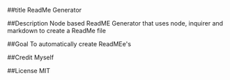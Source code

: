 ##title ReadMe Generator 

  ##Description Node based ReadME Generator that uses node, inquirer and markdown to create a ReadMe file 
 
  ##Goal To automatically create ReadMEe's 

  ##Credit Myself 

  ##License MIT 
